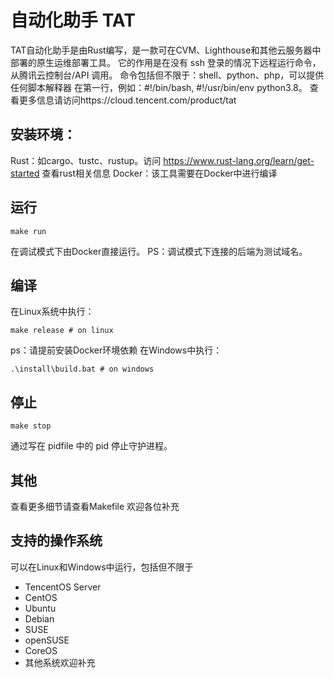 # 自动化助手 TAT
TAT自动化助手是由Rust编写，是一款可在CVM、Lighthouse和其他云服务器中部署的原生运维部署工具。
它的作用是在没有 ssh 登录的情况下远程运行命令，从腾讯云控制台/API 调用。
命令包括但不限于：shell、python、php，可以提供任何脚本解释器
在第一行，例如：#!/bin/bash, #!/usr/bin/env python3.8。
查看更多信息请访问https://cloud.tencent.com/product/tat
## 安装环境：
Rust：如cargo、tustc、rustup。访问 https://www.rust-lang.org/learn/get-started 查看rust相关信息
Docker：该工具需要在Docker中进行编译
## 运行
```
make run
```
在调试模式下由Docker直接运行。
PS：调试模式下连接的后端为测试域名。
## 编译
在Linux系统中执行：
```
make release # on linux
```
ps：请提前安装Docker环境依赖
在Windows中执行：
```
.\install\build.bat # on windows
```
## 停止
```
make stop
```
通过写在 pidfile 中的 pid 停止守护进程。
## 其他
查看更多细节请查看Makefile
欢迎各位补充
## 支持的操作系统
可以在Linux和Windows中运行，包括但不限于
- TencentOS Server
- CentOS
- Ubuntu
- Debian
- SUSE
- openSUSE
- CoreOS
- 其他系统欢迎补充
